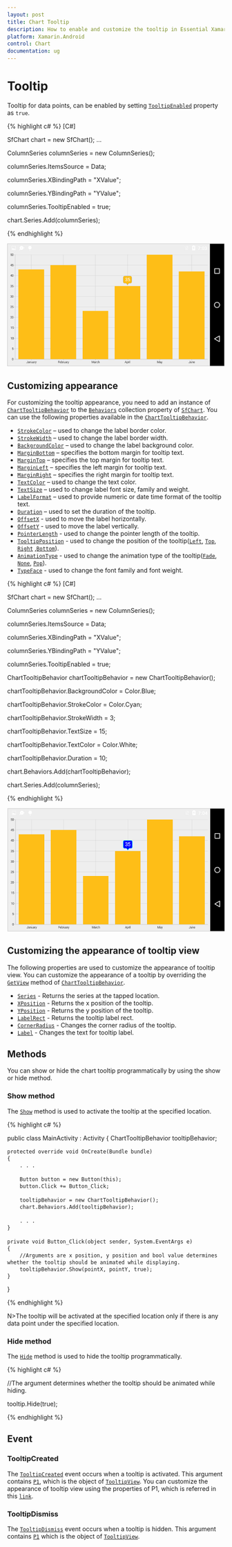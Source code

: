 ```yaml
---
layout: post
title: Chart Tooltip
description: How to enable and customize the tooltip in Essential Xamarin.Android Chart
platform: Xamarin.Android
control: Chart
documentation: ug
---
```


# Tooltip

Tooltip for data points, can be enabled by setting [`TooltipEnabled`](http://help.syncfusion.com/cr/cref_files/xamarin-android/Syncfusion.SfChart.Android~Com.Syncfusion.Charts.ChartSeries~TooltipEnabled.html) property as `true`.

{% highlight c# %} 
[C#]

SfChart chart = new SfChart();
...

ColumnSeries columnSeries = new ColumnSeries();

columnSeries.ItemsSource = Data;

columnSeries.XBindingPath = "XValue";

columnSeries.YBindingPath = "YValue";

columnSeries.TooltipEnabled = true;

chart.Series.Add(columnSeries);

{% endhighlight %}

![Tooltip support in Xamarin.Android Chart](tooltip_images/tooltip_img1.png)

## Customizing appearance

For customizing the tooltip appearance, you need to add an instance of [`ChartTooltipBehavior`](http://help.syncfusion.com/cr/cref_files/xamarin-android/Syncfusion.SfChart.Android~Com.Syncfusion.Charts.ChartTooltipBehavior.html) to the [`Behaviors`](https://help.syncfusion.com/cr/cref_files/xamarin-android/Syncfusion.SfChart.Android~Com.Syncfusion.Charts.ChartBehavior.html) collection property of [`SfChart`](http://help.syncfusion.com/cr/cref_files/xamarin-android/Syncfusion.SfChart.Android~Com.Syncfusion.Charts.SfChart.html). You can use the following properties available in the [`ChartTooltipBehavior`](https://help.syncfusion.com/cr/cref_files/xamarin-android/Syncfusion.SfChart.Android~Com.Syncfusion.Charts.ChartTooltipBehavior.html).

* [`StrokeColor`](http://help.syncfusion.com/cr/cref_files/xamarin-android/Syncfusion.SfChart.Android~Com.Syncfusion.Charts.ChartTooltipBehavior~StrokeColor.html) – used to change the label border color.
* [`StrokeWidth`](http://help.syncfusion.com/cr/cref_files/xamarin-android/Syncfusion.SfChart.Android~Com.Syncfusion.Charts.ChartTooltipBehavior~StrokeWidth.html) – used to change the label border width.
* [`BackgroundColor`](http://help.syncfusion.com/cr/cref_files/xamarin-android/Syncfusion.SfChart.Android~Com.Syncfusion.Charts.ChartTooltipBehavior~BackgroundColor.html) – used to change the label background color.
* [`MarginBottom`](http://help.syncfusion.com/cr/cref_files/xamarin-android/Syncfusion.SfChart.Android~Com.Syncfusion.Charts.ChartTooltipBehavior~MarginBottom.html) – specifies the bottom margin for tooltip text.
* [`MarginTop`](http://help.syncfusion.com/cr/cref_files/xamarin-android/Syncfusion.SfChart.Android~Com.Syncfusion.Charts.ChartTooltipBehavior~MarginTop.html) – specifies the top margin for tooltip text.
* [`MarginLeft`](http://help.syncfusion.com/cr/cref_files/xamarin-android/Syncfusion.SfChart.Android~Com.Syncfusion.Charts.ChartTooltipBehavior~MarginLeft.html) – specifies the left margin for tooltip text.
* [`MarginRight`](http://help.syncfusion.com/cr/cref_files/xamarin-android/Syncfusion.SfChart.Android~Com.Syncfusion.Charts.ChartTooltipBehavior~MarginRight.html) – specifies the right margin for tooltip text.
* [`TextColor`](http://help.syncfusion.com/cr/cref_files/xamarin-android/Syncfusion.SfChart.Android~Com.Syncfusion.Charts.ChartTooltipBehavior~TextColor.html) – used to change the text color.
* [`TextSize`](http://help.syncfusion.com/cr/cref_files/xamarin-android/Syncfusion.SfChart.Android~Com.Syncfusion.Charts.ChartTooltipBehavior~TextSize.html) – used to change label font size, family and weight.
* [`LabelFormat`](http://help.syncfusion.com/cr/cref_files/xamarin-android/Syncfusion.SfChart.Android~Com.Syncfusion.Charts.ChartTooltipBehavior~LabelFormat.html) – used to provide numeric or date time format of the tooltip text.
* [`Duration`](http://help.syncfusion.com/cr/cref_files/xamarin-android/Syncfusion.SfChart.Android~Com.Syncfusion.Charts.ChartTooltipBehavior~Duration.html) – used to set the duration of the tooltip.
* [`OffsetX`](http://help.syncfusion.com/cr/cref_files/xamarin-android/Syncfusion.SfChart.Android~Com.Syncfusion.Charts.ChartTooltipBehavior~OffsetX.html) - used to move the label horizontally.
* [`OffsetY`](http://help.syncfusion.com/cr/cref_files/xamarin-android/Syncfusion.SfChart.Android~Com.Syncfusion.Charts.ChartTooltipBehavior~OffsetY.html) - used to move the label vertically.
* [`PointerLength`](https://help.syncfusion.com/cr/cref_files/xamarin-android/Syncfusion.SfChart.Android~Com.Syncfusion.Charts.ChartTooltipBehavior~PointerLength.html) - used to change the pointer length of the tooltip.
* [`TooltipPosition`](https://help.syncfusion.com/cr/cref_files/xamarin-android/Syncfusion.SfChart.Android~Com.Syncfusion.Charts.ChartTooltipBehavior~TooltipPosition.html) - used to change the position of the tooltip([`Left`](https://help.syncfusion.com/cr/cref_files/xamarin-android/Syncfusion.SfChart.Android~Com.Syncfusion.Charts.ChartElementPosition.html), [`Top`](https://help.syncfusion.com/cr/cref_files/xamarin-android/Syncfusion.SfChart.Android~Com.Syncfusion.Charts.ChartElementPosition.html), [`Right`](https://help.syncfusion.com/cr/cref_files/xamarin-android/Syncfusion.SfChart.Android~Com.Syncfusion.Charts.ChartElementPosition.html) ,[`Bottom`](https://help.syncfusion.com/cr/cref_files/xamarin-android/Syncfusion.SfChart.Android~Com.Syncfusion.Charts.ChartElementPosition.html)). 
* [`AnimationType`](https://help.syncfusion.com/cr/cref_files/xamarin-android/Syncfusion.SfChart.Android~Com.Syncfusion.Charts.ChartTooltipBehavior~AnimationType.html) - used to change the animation type of the tooltip([`Fade`](https://help.syncfusion.com/cr/cref_files/xamarin-android/Syncfusion.SfChart.Android~Com.Syncfusion.Charts.TooltipAnimation.html), [`None`](https://help.syncfusion.com/cr/cref_files/xamarin-android/Syncfusion.SfChart.Android~Com.Syncfusion.Charts.TooltipAnimation.html), [`Pop`](https://help.syncfusion.com/cr/cref_files/xamarin-android/Syncfusion.SfChart.Android~Com.Syncfusion.Charts.TooltipAnimation.html)).
* [`TypeFace`](https://help.syncfusion.com/cr/cref_files/xamarin-android/Syncfusion.SfChart.Android~Com.Syncfusion.Charts.ChartTooltipBehavior~Typeface.html) - used to change the font family and font weight.

{% highlight c# %} 
[C#]

SfChart chart = new SfChart();
...

ColumnSeries columnSeries = new ColumnSeries();

columnSeries.ItemsSource = Data;

columnSeries.XBindingPath = "XValue";

columnSeries.YBindingPath = "YValue";

columnSeries.TooltipEnabled = true;

ChartTooltipBehavior chartTooltipBehavior = new ChartTooltipBehavior();

chartTooltipBehavior.BackgroundColor = Color.Blue;

chartTooltipBehavior.StrokeColor = Color.Cyan;

chartTooltipBehavior.StrokeWidth = 3;

chartTooltipBehavior.TextSize = 15;

chartTooltipBehavior.TextColor = Color.White;

chartTooltipBehavior.Duration = 10;

chart.Behaviors.Add(chartTooltipBehavior);

chart.Series.Add(columnSeries);

{% endhighlight %}

![Customizing the appearance of tooltip in Xamarin.Android Chart](tooltip_images/tooltip_img2.png)

## Customizing the appearance of tooltip view 

The following properties are used to customize the appearance of tooltip view. You can customize the appearance of a tooltip by overriding the [`GetView`](https://help.syncfusion.com/cr/cref_files/xamarin-android/Syncfusion.SfChart.Android~Com.Syncfusion.Charts.ChartTooltipBehavior~GetView.html) method of [`ChartTooltipBehavior`](https://help.syncfusion.com/cr/cref_files/xamarin-android/Syncfusion.SfChart.Android~Com.Syncfusion.Charts.ChartTooltipBehavior.html). 

* [`Series`](https://help.syncfusion.com/cr/cref_files/xamarin-android/Syncfusion.SfChart.Android~Com.Syncfusion.Charts.TooltipView~Series.html) - Returns the series at the tapped location.
* [`XPosition`](https://help.syncfusion.com/cr/cref_files/xamarin-android/Syncfusion.SfChart.Android~Com.Syncfusion.Charts.TooltipView~XPosition.html) - Returns the x position of the tooltip.
* [`YPosition`](https://help.syncfusion.com/cr/cref_files/xamarin-android/Syncfusion.SfChart.Android~Com.Syncfusion.Charts.TooltipView~YPosition.html) - Returns the y position of the tooltip.
* [`LabelRect`](https://help.syncfusion.com/cr/cref_files/xamarin-android/Syncfusion.SfChart.Android~Com.Syncfusion.Charts.TooltipView~LabelRect.html) - Returns the tooltip label rect.
* [`CornerRadius`](https://help.syncfusion.com/cr/cref_files/xamarin-android/Syncfusion.SfChart.Android~Com.Syncfusion.Charts.TooltipView~CornerRadius.html) - Changes the corner radius of the tooltip. 
* [`Label`](https://help.syncfusion.com/cr/cref_files/xamarin-android/Syncfusion.SfChart.Android~Com.Syncfusion.Charts.TooltipView~Label.html) - Changes the text for tooltip label.

## Methods

You can show or hide the chart tooltip programmatically by using the show or hide method. 

### Show method

The  [`Show`](https://help.syncfusion.com/cr/cref_files/xamarin-android/Syncfusion.SfChart.Android~Com.Syncfusion.Charts.ChartTooltipBehavior~Show.html) method is used to activate the tooltip at the specified location.

{% highlight c# %}

public class MainActivity : Activity
{
    ChartTooltipBehavior tooltipBehavior;
		
    protected override void OnCreate(Bundle bundle)
    {
        . . .          

        Button button = new Button(this);
        button.Click += Button_Click;

        tooltipBehavior = new ChartTooltipBehavior();
        chart.Behaviors.Add(tooltipBehavior);

        . . .
    }

    private void Button_Click(object sender, System.EventArgs e)
    {
	    //Arguments are x position, y position and bool value determines whether the tooltip should be animated while displaying.
        tooltipBehavior.Show(pointX, pointY, true);
    }
}
	
{% endhighlight %}


N>The tooltip will be activated at the specified location only if there is any data point under the specified location.

### Hide method

The  [`Hide`](https://help.syncfusion.com/cr/cref_files/xamarin-android/Syncfusion.SfChart.Android~Com.Syncfusion.Charts.ChartTooltipBehavior~Hide.html)  method is used to hide the tooltip programmatically.

{% highlight c# %}

//The argument determines whether the tooltip should be animated while hiding.

tooltip.Hide(true);

{% endhighlight %}

## Event

### TooltipCreated

The [`TooltipCreated`](https://help.syncfusion.com/cr/cref_files/xamarin-android/Syncfusion.SfChart.Android~Com.Syncfusion.Charts.SfChart~TooltipCreated_EV.html) event occurs when a tooltip is activated. This argument contains [`P1`](https://help.syncfusion.com/cr/cref_files/xamarin-android/Syncfusion.SfChart.Android~Com.Syncfusion.Charts.SfChart+TooltipCreatedEventArgs~P1.html), which is the object of [`TooltipView`](https://help.syncfusion.com/cr/cref_files/xamarin-android/Syncfusion.SfChart.Android~Com.Syncfusion.Charts.TooltipView.html). You can customize the appearance of tooltip view using the properties of P1, which is referred in this [`link`](https://help.syncfusion.com/xamarin-android/sfchart/tooltip#customizing-the-appearance-of-tooltip-view). 
 
### TooltipDismiss

The [`TooltipDismiss`](https://help.syncfusion.com/cr/cref_files/xamarin-android/Syncfusion.SfChart.Android~Com.Syncfusion.Charts.SfChart~TooltipDismiss_EV.html) event occurs when  a tooltip is hidden. This argument contains [`P1`](https://help.syncfusion.com/cr/cref_files/xamarin-android/Syncfusion.SfChart.Android~Com.Syncfusion.Charts.SfChart+TooltipDismissEventArgs~P1.html) which is the object of [`TooltipView`](https://help.syncfusion.com/cr/cref_files/xamarin-android/Syncfusion.SfChart.Android~Com.Syncfusion.Charts.TooltipView.html).